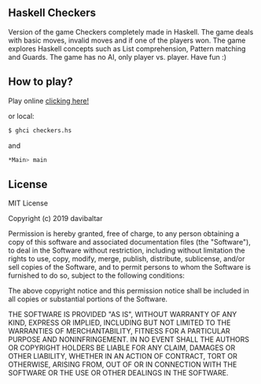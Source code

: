 ## Haskell Checkers

Version of the game Checkers completely made in Haskell. The game deals with basic moves, invalid moves and if one of the players won. The game explores Haskell concepts such as List comprehension, Pattern matching and Guards. The game has no AI, only player vs. player. Have fun :)

## How to play?

Play online [clicking here!](https://www.onlinegdb.com/HkA3fqoiH)

or local:

```bash
$ ghci checkers.hs
```
and 

```bash
*Main> main
```




 ## License

MIT License

Copyright (c) 2019 davibaltar

Permission is hereby granted, free of charge, to any person obtaining a copy
of this software and associated documentation files (the "Software"), to deal
in the Software without restriction, including without limitation the rights
to use, copy, modify, merge, publish, distribute, sublicense, and/or sell
copies of the Software, and to permit persons to whom the Software is
furnished to do so, subject to the following conditions:

The above copyright notice and this permission notice shall be included in all
copies or substantial portions of the Software.

THE SOFTWARE IS PROVIDED "AS IS", WITHOUT WARRANTY OF ANY KIND, EXPRESS OR
IMPLIED, INCLUDING BUT NOT LIMITED TO THE WARRANTIES OF MERCHANTABILITY,
FITNESS FOR A PARTICULAR PURPOSE AND NONINFRINGEMENT. IN NO EVENT SHALL THE
AUTHORS OR COPYRIGHT HOLDERS BE LIABLE FOR ANY CLAIM, DAMAGES OR OTHER
LIABILITY, WHETHER IN AN ACTION OF CONTRACT, TORT OR OTHERWISE, ARISING FROM,
OUT OF OR IN CONNECTION WITH THE SOFTWARE OR THE USE OR OTHER DEALINGS IN THE
SOFTWARE.
